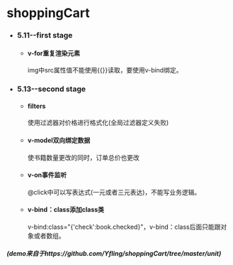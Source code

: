 # shoppingCart
* ### 5.11--first stage 
   * #### v-for重复渲染元素
     img中src属性值不能使用{{}}读取，要使用v-bind绑定。
* ### 5.13--second stage 
    * #### filters
      使用过滤器对价格进行格式化(全局过滤器定义失败)
    * #### v-model双向绑定数据 
      使书籍数量更改的同时，订单总价也更改
    * #### v-on事件监听
      @click中可以写表达式(一元或者三元表达)，不能写业务逻辑。
    * #### v-bind：class添加class类
      v-bind:class="{'check':book.checked}"，v-bind：class后面只能跟对象或者数组。
      
      
##### (demo来自于https://github.com/Yfling/shoppingCart/tree/master/unit)
